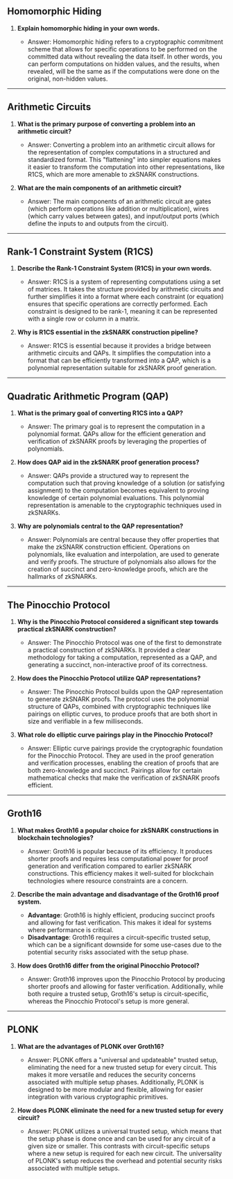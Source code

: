 ## Homomorphic Hiding

1. **Explain homomorphic hiding in your own words.**

   - Answer: Homomorphic hiding refers to a cryptographic commitment scheme that allows for specific operations to be performed on the committed data without revealing the data itself. In other words, you can perform computations on hidden values, and the results, when revealed, will be the same as if the computations were done on the original, non-hidden values.

---

## Arithmetic Circuits

1. **What is the primary purpose of converting a problem into an arithmetic circuit?**

   - Answer: Converting a problem into an arithmetic circuit allows for the representation of complex computations in a structured and standardized format. This "flattening" into simpler equations makes it easier to transform the computation into other representations, like R1CS, which are more amenable to zkSNARK constructions.

2. **What are the main components of an arithmetic circuit?**

   - Answer: The main components of an arithmetic circuit are gates (which perform operations like addition or multiplication), wires (which carry values between gates), and input/output ports (which define the inputs to and outputs from the circuit).

---

## Rank-1 Constraint System (R1CS)

1. **Describe the Rank-1 Constraint System (R1CS) in your own words.**

   - Answer: R1CS is a system of representing computations using a set of matrices. It takes the structure provided by arithmetic circuits and further simplifies it into a format where each constraint (or equation) ensures that specific operations are correctly performed. Each constraint is designed to be rank-1, meaning it can be represented with a single row or column in a matrix.

2. **Why is R1CS essential in the zkSNARK construction pipeline?**

   - Answer: R1CS is essential because it provides a bridge between arithmetic circuits and QAPs. It simplifies the computation into a format that can be efficiently transformed into a QAP, which is a polynomial representation suitable for zkSNARK proof generation.

---

## Quadratic Arithmetic Program (QAP)

1. **What is the primary goal of converting R1CS into a QAP?**

   - Answer: The primary goal is to represent the computation in a polynomial format. QAPs allow for the efficient generation and verification of zkSNARK proofs by leveraging the properties of polynomials.

2. **How does QAP aid in the zkSNARK proof generation process?**

   - Answer: QAPs provide a structured way to represent the computation such that proving knowledge of a solution (or satisfying assignment) to the computation becomes equivalent to proving knowledge of certain polynomial evaluations. This polynomial representation is amenable to the cryptographic techniques used in zkSNARKs.

3. **Why are polynomials central to the QAP representation?**

   - Answer: Polynomials are central because they offer properties that make the zkSNARK construction efficient. Operations on polynomials, like evaluation and interpolation, are used to generate and verify proofs. The structure of polynomials also allows for the creation of succinct and zero-knowledge proofs, which are the hallmarks of zkSNARKs.

---

## The Pinocchio Protocol

1. **Why is the Pinocchio Protocol considered a significant step towards practical zkSNARK construction?**

   - Answer: The Pinocchio Protocol was one of the first to demonstrate a practical construction of zkSNARKs. It provided a clear methodology for taking a computation, represented as a QAP, and generating a succinct, non-interactive proof of its correctness.

2. **How does the Pinocchio Protocol utilize QAP representations?**

   - Answer: The Pinocchio Protocol builds upon the QAP representation to generate zkSNARK proofs. The protocol uses the polynomial structure of QAPs, combined with cryptographic techniques like pairings on elliptic curves, to produce proofs that are both short in size and verifiable in a few milliseconds.

3. **What role do elliptic curve pairings play in the Pinocchio Protocol?**

   - Answer: Elliptic curve pairings provide the cryptographic foundation for the Pinocchio Protocol. They are used in the proof generation and verification processes, enabling the creation of proofs that are both zero-knowledge and succinct. Pairings allow for certain mathematical checks that make the verification of zkSNARK proofs efficient.

---

## Groth16

1. **What makes Groth16 a popular choice for zkSNARK constructions in blockchain technologies?**

   - Answer: Groth16 is popular because of its efficiency. It produces shorter proofs and requires less computational power for proof generation and verification compared to earlier zkSNARK constructions. This efficiency makes it well-suited for blockchain technologies where resource constraints are a concern.

2. **Describe the main advantage and disadvantage of the Groth16 proof system.**

   - **Advantage**: Groth16 is highly efficient, producing succinct proofs and allowing for fast verification. This makes it ideal for systems where performance is critical.
   - **Disadvantage**: Groth16 requires a circuit-specific trusted setup, which can be a significant downside for some use-cases due to the potential security risks associated with the setup phase.

3. **How does Groth16 differ from the original Pinocchio Protocol?**

   - Answer: Groth16 improves upon the Pinocchio Protocol by producing shorter proofs and allowing for faster verification. Additionally, while both require a trusted setup, Groth16's setup is circuit-specific, whereas the Pinocchio Protocol's setup is more general.

---

## PLONK

1. **What are the advantages of PLONK over Groth16?**

   - Answer: PLONK offers a "universal and updateable" trusted setup, eliminating the need for a new trusted setup for every circuit. This makes it more versatile and reduces the security concerns associated with multiple setup phases. Additionally, PLONK is designed to be more modular and flexible, allowing for easier integration with various cryptographic primitives.

2. **How does PLONK eliminate the need for a new trusted setup for every circuit?**

   - Answer: PLONK utilizes a universal trusted setup, which means that the setup phase is done once and can be used for any circuit of a given size or smaller. This contrasts with circuit-specific setups where a new setup is required for each new circuit. The universality of PLONK's setup reduces the overhead and potential security risks associated with multiple setups.